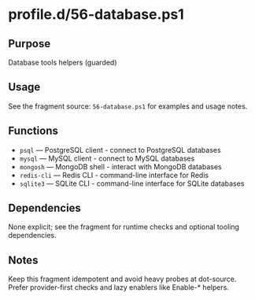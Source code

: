 profile.d/56-database.ps1
=========================

Purpose
-------
Database tools helpers (guarded)

Usage
-----
See the fragment source: `56-database.ps1` for examples and usage notes.

Functions
---------
- `psql` — PostgreSQL client - connect to PostgreSQL databases
- `mysql` — MySQL client - connect to MySQL databases
- `mongosh` — MongoDB shell - interact with MongoDB databases
- `redis-cli` — Redis CLI - command-line interface for Redis
- `sqlite3` — SQLite CLI - command-line interface for SQLite databases

Dependencies
------------
None explicit; see the fragment for runtime checks and optional tooling dependencies.

Notes
-----
Keep this fragment idempotent and avoid heavy probes at dot-source. Prefer provider-first checks and lazy enablers like Enable-* helpers.

